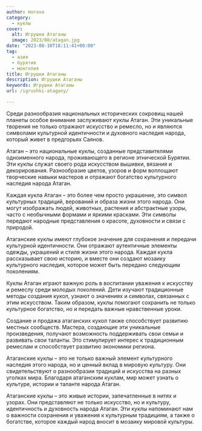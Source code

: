 ```yaml
---
author: morava
category:
  - куклы
cover:
  alt: Игрушки Атаганы
  image: 2023/08/atagan.jpg
date: "2023-08-10T18:11:41+00:00"
tag:
  - азия
  - бурятия
  - монголия
title: Игрушки Атаганы
description: Игрушки Атаганы
keywords: Игрушки Атаганы
url: /igrushki-atagany/

---
```

Среди разнообразия национальных исторических сокровищ нашей планеты особое внимание заслуживают куклы Атаган. Эти уникальные творения не только отражают искусство и ремесло, но и являются символами культурной идентичности и духовного наследия народа, который живет в предгорьях Саянов.

Атаган – это национальные куклы, созданные представителями одноименного народа, проживающего в регионе этнической Бурятии. Эти куклы служат своего рода искусством вышивки, вязания и декорирования. Разнообразие цветов, узоров и форм воплощают творческие навыки мастеров и отражают богатство культурного наследия народа Атаган.

Каждая кукла Атаган – это более чем просто украшение, это символ культурных традиций, верований и образа жизни этого народа. Они могут изображать людей, животных, растения и абстрактные узоры, часто с необычными формами и яркими красками. Эти символы передают народные представления о красоте, духовности и связи с природой.

Атаганские куклы имеют глубокое значение для сохранения и передачи культурной идентичности. Они отражают аутентичные элементы одежды, украшений и стиля жизни этого народа. Каждая кукла рассказывает свою историю, и вместе они создают мозаику культурного наследия, которое может быть передано следующим поколениям.

Куклы Атаган играют важную роль в воспитании уважения к искусству и ремеслу среди молодых поколений. Дети изучают традиционные методы создания кукол, узнают о значениях и символах, связанных с этим искусством. Таким образом, куклы помогают сохранить не только культурное богатство, но и передать важные нравственные уроки.

Создание и продажа атаганских кукол также способствует развитию местных сообществ. Мастера, создающие эти уникальные произведения, получают возможность поддерживать свои семьи и развивать свои таланты. Это стимулирует интерес к традиционным ремеслам и способствует развитию экономики региона.

Атаганские куклы – это не только важный элемент культурного наследия этого народа, но и ценный вклад в мировую культуру. Они свидетельствуют о разнообразии традиций и искусства на разных уголках мира. Благодаря атаганским куклам, мир может узнать о культуре, истории и таланте народа Атаган.

Атаганские куклы – это живые истории, запечатленные в нитях и узорах. Они представляют не только искусство, но и культуру, идентичность и духовность народа Атаган. Эти куклы напоминают нам о важности сохранения и уважения к культурным традициям, а также о богатстве, которое каждый народ вносит в мозаику мировой культуры.
